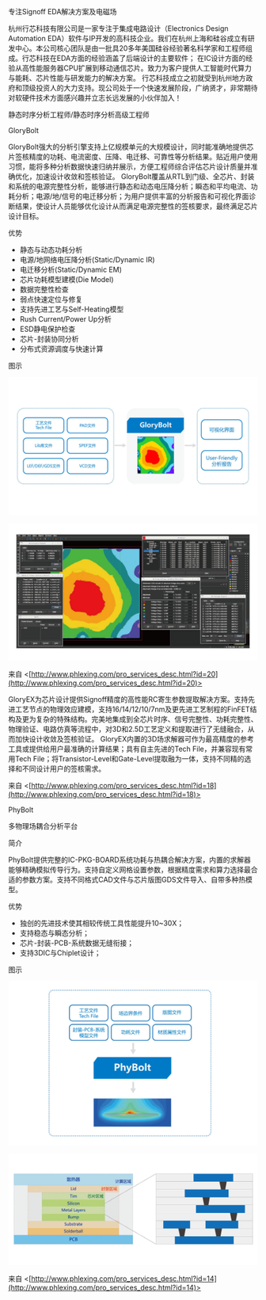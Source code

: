 专注Signoff EDA解决方案及电磁场

杭州行芯科技有限公司是一家专注于集成电路设计（Electronics Design Automation EDA）软件与IP开发的高科技企业。我们在杭州上海和硅谷成立有研发中心。本公司核心团队是由一批具20多年美国硅谷经验著名科学家和工程师组成。行芯科技在EDA方面的经验涵盖了后端设计的主要软件； 在IC设计方面的经验从高性能服务器CPU扩展到移动通信芯片。致力为客户提供人工智能时代算力与能耗、芯片性能与研发能力的解决方案。 行芯科技成立之初就受到杭州地方政府和顶级投资人的大力支持。现公司处于一个快速发展阶段，广纳贤才，非常期待对软硬件技术方面感兴趣并立志长远发展的小伙伴加入！

静态时序分析工程师/静态时序分析高级工程师

GloryBolt

GloryBolt强大的分析引擎支持上亿规模单元的大规模设计，同时能准确地提供芯片签核精度的功耗、电流密度、压降、电迁移、可靠性等分析结果。贴近用户使用习惯，能将多种分析数据快速归纳并展示，方便工程师综合评估芯片设计质量并准确优化，加速设计收敛和签核验证。 GloryBolt覆盖从RTL到门级、全芯片、封装和系统的电源完整性分析，能够进行静态和动态电压降分析；瞬态和平均电流、功耗分析；电源/地/信号的电迁移分析；为用户提供丰富的分析报告和可视化界面诊断结果，使设计人员能够优化设计从而满足电源完整性的签核要求，最终满足芯片设计目标。

优势

- 静态与动态功耗分析
- 电源/地网络电压降分析(Static/Dynamic IR)
- 电迁移分析(Static/Dynamic EM)
- 芯片功耗模型建模(Die Model)
- 数据完整性检查
- 弱点快速定位与修复
- 支持先进工艺与Self-Heating模型
- Rush Current/Power Up分析
- ESD静电保护检查
- 芯片-封装协同分析
- 分布式资源调度与快速计算

图示

![行芯科技](docs/EDA/EDA企业/公司/attachments/杭州行芯科技有限公司/8a4d180fc085f0fd97dbcd31aca6187e_MD5.jpg)

![行芯科技](docs/EDA/EDA企业/公司/attachments/杭州行芯科技有限公司/4745d0b3356c870d6eb5b05ff0a40227_MD5.jpg)

来自 <[http://www.phlexing.com/pro_services_desc.html?id=20](http://www.phlexing.com/pro_services_desc.html?id=20)>

GloryEX为芯片设计提供Signoff精度的高性能RC寄生参数提取解决方案。支持先进工艺节点的物理效应建模，支持16/14/12/10/7nm及更先进工艺制程的FinFET结构及更为复杂的特殊结构。完美地集成到全芯片时序、信号完整性、功耗完整性、物理验证、电路仿真等流程中，对3D和2.5D工艺定义和提取进行了无缝融合，从而加快设计收敛及签核验证。 GloryEX内置的3D场求解器可作为最高精度的参考工具或提供给用户最准确的计算结果；具有自主先进的Tech File，并兼容现有常用Tech File；将Transistor-Level和Gate-Level提取融为一体，支持不同精的选择和不同设计用户的签核需求。

来自 <[http://www.phlexing.com/pro_services_desc.html?id=18](http://www.phlexing.com/pro_services_desc.html?id=18)>

PhyBolt

多物理场耦合分析平台

简介

PhyBolt提供完整的IC-PKG-BOARD系统功耗与热耦合解决方案，内置的求解器能够精确模拟传导行为。支持自定义网格设置参数，根据精度需求和算力选择最合适的参数方案。支持不同格式CAD文件与芯片版图GDS文件导入、自带多种热模型。

优势

- 独创的先进技术使其相较传统工具性能提升10~30X；
- 支持稳态与瞬态分析；
- 芯片-封装-PCB-系统数据无缝衔接；
- 支持3DIC与Chiplet设计；

图示

![行芯科技](docs/EDA/EDA企业/公司/attachments/杭州行芯科技有限公司/277bae3f3f9291bf62a5758230a7de8b_MD5.jpg)

![行芯科技](docs/EDA/EDA企业/公司/attachments/杭州行芯科技有限公司/0e3d78c910461cb8ba60335b9706b57d_MD5.jpg)

来自 <[http://www.phlexing.com/pro_services_desc.html?id=14](http://www.phlexing.com/pro_services_desc.html?id=14)>